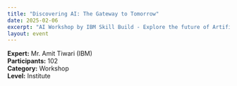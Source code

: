 ```yaml
---
title: "Discovering AI: The Gateway to Tomorrow"
date: 2025-02-06
excerpt: "AI Workshop by IBM Skill Build - Explore the future of Artificial Intelligence."
layout: event
---
```


**Expert:** Mr. Amit Tiwari (IBM)  
**Participants:** 102  
**Category:** Workshop  
**Level:** Institute
